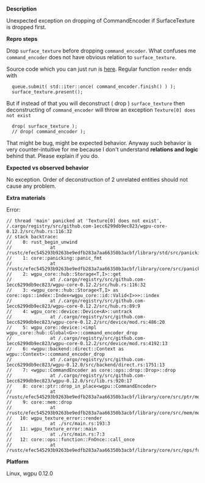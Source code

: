 **Description**

Unexpected exception on dropping of CommandEncoder if SurfaceTexture is dropped first.

**Repro steps**

Drop `surface_texture` before dropping `command_encoder`. What confuses me `command_encoder` does not have obvious relation to `surface_texture`.

Source code which you can just run is [here](https://github.com/Wandalen/RustPractice/tree/master/graphics/wgpu_texture_error).
Regular function `render` ends with
```
  queue.submit( std::iter::once( command_encoder.finish() ) );
  surface_texture.present();
```
But if instead of that you will deconstruct ( drop ) `surface_texture` then deconstructing of `command_encoder` will throw an exception `Texture[0] does not exist`

```
  drop( surface_texture );
  // drop( command_encoder );
```

That might be bug, might be expected behavior. Anyway such behavior is very counter-intuitive for me because I don't understand **relations and logic** behind that. Please explain if you do.

**Expected vs observed behavior**

No exception. Order of deconstruction of 2 unrelated entities should not cause any problem.

**Extra materials**

Error:
```
// thread 'main' panicked at 'Texture[0] does not exist', /.cargo/registry/src/github.com-1ecc6299db9ec823/wgpu-core-0.12.2/src/hub.rs:116:32
// stack backtrace:
//    0: rust_begin_unwind
//              at /rustc/efec545293b9263be9edfb283a7aa66350b3acbf/library/std/src/panicking.rs:498:5
//    1: core::panicking::panic_fmt
//              at /rustc/efec545293b9263be9edfb283a7aa66350b3acbf/library/core/src/panicking.rs:107:14
//    2: wgpu_core::hub::Storage<T,I>::get
//              at /.cargo/registry/src/github.com-1ecc6299db9ec823/wgpu-core-0.12.2/src/hub.rs:116:32
//    3: <wgpu_core::hub::Storage<T,I> as core::ops::index::Index<wgpu_core::id::Valid<I>>>::index
//              at /.cargo/registry/src/github.com-1ecc6299db9ec823/wgpu-core-0.12.2/src/hub.rs:89:9
//    4: wgpu_core::device::Device<A>::untrack
//              at /.cargo/registry/src/github.com-1ecc6299db9ec823/wgpu-core-0.12.2/src/device/mod.rs:486:20
//    5: wgpu_core::device::<impl wgpu_core::hub::Global<G>>::command_encoder_drop
//              at /.cargo/registry/src/github.com-1ecc6299db9ec823/wgpu-core-0.12.2/src/device/mod.rs:4192:13
//    6: <wgpu::backend::direct::Context as wgpu::Context>::command_encoder_drop
//              at /.cargo/registry/src/github.com-1ecc6299db9ec823/wgpu-0.12.0/src/backend/direct.rs:1751:13
//    7: <wgpu::CommandEncoder as core::ops::drop::Drop>::drop
//              at /.cargo/registry/src/github.com-1ecc6299db9ec823/wgpu-0.12.0/src/lib.rs:920:17
//    8: core::ptr::drop_in_place<wgpu::CommandEncoder>
//              at /rustc/efec545293b9263be9edfb283a7aa66350b3acbf/library/core/src/ptr/mod.rs:188:1
//    9: core::mem::drop
//              at /rustc/efec545293b9263be9edfb283a7aa66350b3acbf/library/core/src/mem/mod.rs:909:24
//   10: wgpu_texture_error::render
//              at ./src/main.rs:193:3
//   11: wgpu_texture_error::main
//              at ./src/main.rs:7:3
//   12: core::ops::function::FnOnce::call_once
//              at /rustc/efec545293b9263be9edfb283a7aa66350b3acbf/library/core/src/ops/function.rs:227:5
```

**Platform**

Linux, wgpu 0.12.0
